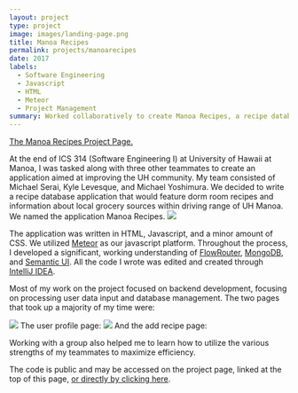 ```yaml
---
layout: project
type: project
image: images/landing-page.png
title: Manoa Recipes
permalink: projects/manoarecipes
date: 2017
labels:
  - Software Engineering
  - Javascript
  - HTML
  - Meteor
  - Project Management
summary: Worked collaboratively to create Manoa Recipes, a recipe database for the UH Manoa community.
---
```


[The Manoa Recipes Project Page.](https://manoarecipes.github.io/)

At the end of ICS 314 (Software Engineering I) at University of Hawaii at Manoa, I was tasked along with three other teammates to create an application aimed at improving the UH community. My team consisted of Michael Serai, Kyle Levesque, and Michael Yoshimura. We decided to write a recipe database application that would feature dorm room recipes and information about local grocery sources within driving range of UH Manoa. We named the application Manoa Recipes.
<img class="ui medium centered rounded image" src="/images/landing-page-complete.png">

The application was written in HTML, Javascript, and a minor amount of CSS. We utilized [Meteor](https://www.meteor.com/) as our javascript platform. Throughout the process, I developed a significant, working understanding of [FlowRouter](https://github.com/kadirahq/flow-router), [MongoDB](https://www.mongodb.com/), and [Semantic UI](https://semantic-ui.com/). All the code I wrote was edited and created through [IntelliJ IDEA](https://www.jetbrains.com/idea/).

Most of my work on the project focused on backend development, focusing on processing user data input and database management. The two pages that took up a majority of my time were: 

<img class="ui medium right floated rounded image" src="/images/favorited-recipes.png">
The user profile page:

<img class="ui medium right floated rounded image" src="/images/add-recipe.png">
And the add recipe page:

Working with a group also helped me to learn how to utilize the various strengths of my teammates to maximize efficiency.

The code is public and may be accessed on the project page, linked at the top of this page, [or directly by clicking here](https://github.com/manoarecipes/manoarecipes).
